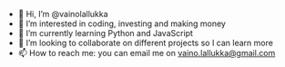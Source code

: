 - 👋 Hi, I’m @vainolallukka
- 👀 I’m interested in coding, investing and making money
- 🌱 I’m currently learning Python and JavaScript
- 💞️ I’m looking to collaborate on different projects so I can learn more
- 📫 How to reach me: you can email me on vaino.lallukka@gmail.com

<!---
vainolallukka/vainolallukka is a ✨ special ✨ repository because its `README.md` (this file) appears on your GitHub profile.
You can click the Preview link to take a look at your changes.
--->
